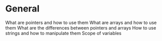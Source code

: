 # General
What are pointers and how to use them
What are arrays and how to use them
What are the differences between pointers and arrays
How to use strings and how to manipulate them
Scope of variables